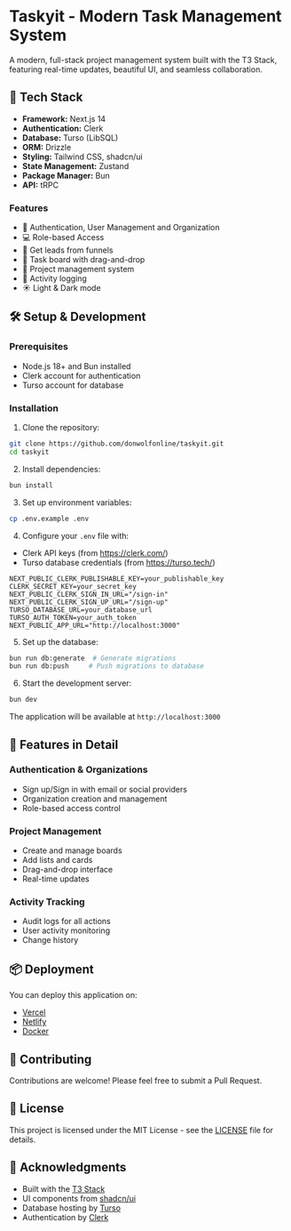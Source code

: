 # Taskyit - Modern Task Management System

A modern, full-stack project management system built with the T3 Stack, featuring real-time updates, beautiful UI, and seamless collaboration.

## 🚀 Tech Stack

- **Framework:** Next.js 14
- **Authentication:** Clerk
- **Database:** Turso (LibSQL)
- **ORM:** Drizzle
- **Styling:** Tailwind CSS, shadcn/ui
- **State Management:** Zustand
- **Package Manager:** Bun
- **API:** tRPC

### Features
- 🏢 Authentication, User Management and Organization
- 💻 Role-based Access
- 📢 Get leads from funnels
- 🎨 Task board with drag-and-drop
- 📂 Project management system
- 🔗 Activity logging
- ☀️ Light & Dark mode

## 🛠️ Setup & Development

### Prerequisites
- Node.js 18+ and Bun installed
- Clerk account for authentication
- Turso account for database

### Installation

1. Clone the repository:
```bash
git clone https://github.com/donwolfonline/taskyit.git
cd taskyit
```

2. Install dependencies:
```bash
bun install
```

3. Set up environment variables:
```bash
cp .env.example .env
```

4. Configure your `.env` file with:
- Clerk API keys (from https://clerk.com/)
- Turso database credentials (from https://turso.tech/)
```env
NEXT_PUBLIC_CLERK_PUBLISHABLE_KEY=your_publishable_key
CLERK_SECRET_KEY=your_secret_key
NEXT_PUBLIC_CLERK_SIGN_IN_URL="/sign-in"
NEXT_PUBLIC_CLERK_SIGN_UP_URL="/sign-up"
TURSO_DATABASE_URL=your_database_url
TURSO_AUTH_TOKEN=your_auth_token
NEXT_PUBLIC_APP_URL="http://localhost:3000"
```

5. Set up the database:
```bash
bun run db:generate  # Generate migrations
bun run db:push     # Push migrations to database
```

6. Start the development server:
```bash
bun dev
```

The application will be available at `http://localhost:3000`

## 🌟 Features in Detail

### Authentication & Organizations
- Sign up/Sign in with email or social providers
- Organization creation and management
- Role-based access control

### Project Management
- Create and manage boards
- Add lists and cards
- Drag-and-drop interface
- Real-time updates

### Activity Tracking
- Audit logs for all actions
- User activity monitoring
- Change history

## 📦 Deployment

You can deploy this application on:
- [Vercel](https://create.t3.gg/en/deployment/vercel)
- [Netlify](https://create.t3.gg/en/deployment/netlify)
- [Docker](https://create.t3.gg/en/deployment/docker)

## 🤝 Contributing

Contributions are welcome! Please feel free to submit a Pull Request.

## 📝 License

This project is licensed under the MIT License - see the [LICENSE](LICENSE) file for details.

## 🙏 Acknowledgments

- Built with the [T3 Stack](https://create.t3.gg/)
- UI components from [shadcn/ui](https://ui.shadcn.com/)
- Database hosting by [Turso](https://turso.tech/)
- Authentication by [Clerk](https://clerk.com/)
